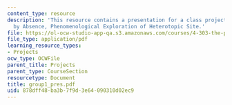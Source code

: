 ```yaml
---
content_type: resource
description: 'This resource contains a presentation for a class project: Orientation
  by Absence, Phenomenological Exploration of Heterotopic Site.'
file: https://ol-ocw-studio-app-qa.s3.amazonaws.com/courses/4-303-the-production-of-space-art-architecture-and-urbanism-in-dialogue-fall-2006/878dff48ba3b7f9d3e64090310d02ec9_group1_pres.pdf
file_type: application/pdf
learning_resource_types:
- Projects
ocw_type: OCWFile
parent_title: Projects
parent_type: CourseSection
resourcetype: Document
title: group1_pres.pdf
uid: 878dff48-ba3b-7f9d-3e64-090310d02ec9
---
```

